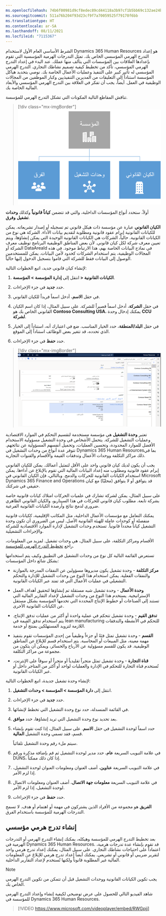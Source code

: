 ```yaml
---
ms.openlocfilehash: 74b6f00981d9cf8edec89cd44118a3b97cf1b5bb69c132ae24b806475120d716
ms.sourcegitcommit: 511a76b204f93d23cf9f7a70059525f79170f6bb
ms.translationtype: HT
ms.contentlocale: ar-SA
ms.lasthandoff: 08/11/2021
ms.locfileid: "7115367"
---
```

الشرط الأساسي العام الأول لاستخدام Dynamics 365 Human Resources هو إعداد التدرج الهرمي المؤسسي الخاص بك. تمثل التدرجات الهرمية المؤسسية التي تقوم بإعدادها العلاقات بين المؤسسات التي يتألف منها عملك. عند البدء في إعداد التدرج الهرمي المؤسسي، تأكد من تخطيط كيفية تصميم نشاطك التجاري. التدرج الهرمي المؤسسي له تأثير كبير على التنفيذ وعمليات الأعمال الخاصة بك. نوصي بتحديد هياكل المؤسسة استناداً إلى التعليقات من المديرين التنفيذيين وكبار الموظفين من المجالات الوظيفية في العمل. أيضاً، يجب أن تفكر في العلاقة بين التدرج الهرمي المؤسسي والأبعاد المالية الخاصة بك.

تناقش المقاطع التالية المكونات التي تشكل التدرج الهرمي للمؤسسة.

> [!div class="mx-imgBorder"]
> [![لقطة شاشة للتدرج الهرمي للمؤسسة الذي يحتوي على كيان قانوني ووحدات تشغيل وفرق عمل.](../media/organization.png)](../media/organization.png#lightbox)

أولاً، ستحدد أنواع المؤسسات الداخلية، والتي قد تتضمن **كياناً قانونياً** وكذلك **وحدات تشغيل** **وفرق**.

**الكيان القانوني** عبارة عن مؤسسة ذات هيكل قانوني تم تسجيله أو إصدار تشريعاته. يمكن للكيانات القانونية إبرام عقود قانونية ومطلوبة لتقديم بيانات الأداء. الشركة هي نوع من الكيانات القانونية. حالياً، الشركات هي الكيانات القانونية الوحيدة التي يمكن إنشاؤها، ويتم تعيين معرف شركة لكل كيان قانوني. لأن بعض المناطق الوظيفية البرنامج توظيف معرف الشركة أو DataAreaId في نماذج البيانات الخاصة بهم، هذا الارتباط موجود. في هذه المجالات الوظيفية، يتم استخدام الشركات كحدود لأمن البيانات. يمكن للمستخدمين الوصول إلى البيانات فقط للشركة التي قاموا بتسجيل الدخول إليها حالياً.

لإنشاء كيان قانوني جديد، اتبع الخطوات التالية:

1. انتقل إلى **إدارة المؤسسة > المؤسسة‏‎ > الكيانات القانونية**.

1. حدد **جديد** في جزء الإجراءات.

1. في حقل **الاسم**، أدخل اسماً فريداً للكيان القانوني.

1. في حقل **الشركة**، أدخل اسماً قصيراً للشركة. على سبيل المثال، إذا كان اسم الكيان القانوني الخاص بك هو **Contoso Consulting USA**، يمكنك إدخال وحدة **CCU** **لشركة**.

1. في حقل **البلد/المنطقة**، حدد الخيار المناسب. ضع في اعتبارك أنه، استناداً إلى الخيار الذي تحدده، قد تتغير بعض الوظائف استناداً إلى الموقع.

1. حدد **حفظ** في جزء الإجراءات.

> [!div class="mx-imgBorder"]
> [![‎لقطة شاشة لرسم يظهر صفحة الكيانات القانونية في Dynamics 365 Human Resources.](../media/legal-entity.png)](../media/legal-entity.png#lightbox)

تعتبر **وحدة التشغيل** هي مؤسسة مستخدمة لتقسيم التحكم في الموارد الاقتصادية وعمليات التشغيل للشركة. يتحمل الأشخاص في وحدة التشغيل مسؤولية الاستخدام الأفضل للموارد المحدودة، وتحسين العمليات، وتحميل أنفسهم المسؤولية عن نتائجهم. تتوفر عدة أنواع من وحدات التشغيل في Dynamics 365 Human Resourcesبما في ذلك مراكز التكلفة ووحدات الأعمال وتدفقات القيمة والأقسام والقنوات التجارية.

يجب أن يكون لديك كيان قانوني واحد على الأقل لتمثيل أعمالك. يمكن للكيان القانوني إبرام عقود قانونية ومطلوب منه إعداد البيانات المالية التي تقوم بالإبلاغ عن أداءها. يمكن استخدام الكيانات القانونية للحركات والدمج. وبالتالي، فإن الكيان القانوني في Microsoft Dynamics 365 Finance and Operations قد يتوافق أو لا يتوافق (محليًا) مع كيان حقيقي في شركتك.

على سبيل المثال، يمكن لشركة تشارك في علميات الحركات امتلاك كيانات قانونية خاصة بشركة تابعة. مطلوب كيان قانوني للحركات في هذا السيناريو، والكيان القانوني الظاهري ضروري لدمج نتائج وأرصدة الكيانات القانونية الفرعية.

يمكنك التعامل مع مؤسسات الأعمال الداخلية، مثل المكاتب الإقليمية، ككيانات قانونية منفصلة أو كوحدات عاملة للهيئة القانونية الأصل.
ليس من الضروري أن تكون وحدة التشغيل كياناً محدداً قانونياً.
تستخدم وحدات التشغيل لإدارة الموارد الاقتصادية للشركة والإجراءات التشغيلية.

الأقسام ومراكز التكلفة، على سبيل المثال، هي وحدات تشغيل. لمزيد من المعلومات، راجع [تخطيط التدرج الهرمي للمؤسسة](/dynamics365/fin-ops-core/fin-ops/organization-administration/plan-organizational-hierarchy?toc=/dynamics365/human-resources/toc.json&azure-portal=true).

تستعرض القائمة التالية كل نوع من وحدات التشغيل في التطبيق وكيف يتم استخدامها بشكل شائع داخل المؤسسات:

- **مركز التكلفة** - وحدة تشغيل يكون مديروها مسؤولين عن النفقات المدرجة بالموازنة والنفقات الفعلية. يمكن استخدام هذا النوع من وحدات التشغيل للإدارة والتحكم التشغيلي في عمليات الأعمال التي قد تمتد عبر الكيانات القانونية.

- **وحدة الأعمال** - وحدة تشغيل شبه مستقلة تم إنشاؤها لتحقيق أهداف العمل الإستراتيجية. يستخدم هذا النوع من وحدات التشغيل لإعداد التقارير المالية التي تستند إلى الصناعات أو خطوط الإنتاج المحددة التي تخدمها المؤسسة بشكل مستقل عن الكيانات القانونية الأخرى.

- **تدفق القيم** - وحدة تشغيل تتحكم في عملية واحدة أو أكثر من عمليات تدفق الإنتاج. يتم استخدام تدفق القيمة في lean manufacturing للتحكم في الأنشطة والتدفقات اللازمة لتزويد المستهلكين بمنتج أو خدمة.

- **القسم** - وحدة تشغيل تمثل فئةً أو جزءاً وظيفياً من إحدى المؤسسات تقوم بتنفيذ مهمة معينة، مثل المبيعات أو المحاسبة.
يتم استخدام قسم للإبلاغ عن المناطق الوظيفية. قد يكون للقسم مسؤولية عن الأرباح والخسائر، ويمكن أن يتكون من مجموعة من مراكز التكلفة.

- **قناة التجارة** - وحدة تشغيل تمثل متجراً تقليدياً أو متجراً أو سوقاً على الإنترنت. تُستخدم قناة التجارة للتحكم في الإدارة والعمليات لواحد أو أكثر من المتاجر داخل أو عبر الكيانات القانونية.

لإنشاء وحدة تشغيل جديدة، اتبع الخطوات التالية:

1. انتقل إلى **دارة المؤسسة > المؤسسة > وحدات التشغيل**.

1. حدد **جديد** في جزء الإجراءات.

1. في القائمة المنسدلة، حدد نوع وحدة التشغيل التي تخطط لإنشائها.

1. بعد تحديد نوع وحدة التشغيل التي تريد إنشاؤها، حدد **موافق**.

1. حدد اسماً لوحدة التشغيل في حقل **الاسم**.
على سبيل المثال، إذا كنت تقوم بإنشاء قسم، فقد تسمي وحدة التشغيل **المالية**.

   سيتم ملء رقم وحدة التشغيل تلقائياً.

1. في علامة التبويب السريعة **عام**، حدد مدير لوحدة التشغيل ثم قم بإضافة مذكرة ورقم DUNS، إذا كان ذلك ممكناً.

1. في علامة التبويب السريعة **عناوين**، أضف العنوان ومعلومات العنوان لوحدة التشغيل، إذا لزم الأمر.

1. في علامة التبويب السريعة **معلومات جهة الاتصال**، أضف العنوان ومعلومات الاتصال لوحدة التشغيل، إذا لزم الأمر.

1. حدد **حفظ** في جزء الإجراءات.

**الفريق** هو مجموعة من الأفراد الذين يشتركون في مهمة أو اهتمام أو هدف. لا تسمح التدرجات الهرمية للمؤسسة باستخدام الفرق.

## <a name="create-an-organizational-hierarchy"></a>إنشاء تدرج هرمي مؤسسي

بعد تخطيط التدرج الهرمي للمؤسسة وهيكله، يمكنك إنشاء التدرج الهرمي أو التدرجات الهرمية في Dynamics 365 Human Resources. قد تقوم بإنشاء عدة تدرجات هرمية، اعتماداً على احتياجات نشاطك التجاري. على سبيل المثال، يمكنك إعداد تدرج هرمي واحد لتقرير ضريبي أو قانوني أو تشريعي. يمكنك أيضاً إعداد تدرج هرمي للإبلاغ عن المعلومات المالية غير المطلوبة قانوناً ولكنها تُستخدم لإعداد التقارير الداخلية.

> [!NOTE]
> يجب تكوين الكيانات القانونية ووحدات التشغيل قبل أن تتمكن من تكوين التدرج الهرمي الخاص بك.

شاهد الفيديو التالي للحصول على عرض توضيحي لكيفية إنشاء وإعداد التدرج الهرمي للمؤسسة في Dynamics 365 Human Resources.

> [!VIDEO https://www.microsoft.com/videoplayer/embed/RWGpjj]
